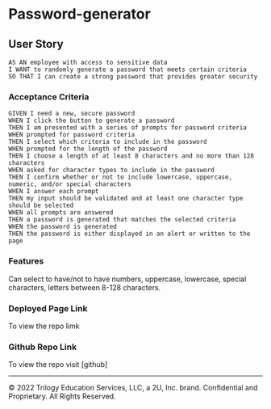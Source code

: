 # Password-generator

## User Story
```
AS AN employee with access to sensitive data
I WANT to randomly generate a password that meets certain criteria
SO THAT I can create a strong password that provides greater security
```

### Acceptance Criteria

```
GIVEN I need a new, secure password
WHEN I click the button to generate a password
THEN I am presented with a series of prompts for password criteria
WHEN prompted for password criteria
THEN I select which criteria to include in the password
WHEN prompted for the length of the password
THEN I choose a length of at least 8 characters and no more than 128 characters
WHEN asked for character types to include in the password
THEN I confirm whether or not to include lowercase, uppercase, numeric, and/or special characters
WHEN I answer each prompt
THEN my input should be validated and at least one character type should be selected
WHEN all prompts are answered
THEN a password is generated that matches the selected criteria
WHEN the password is generated
THEN the password is either displayed in an alert or written to the page
```

### Features


Can select to have/not to have numbers, uppercase, lowercase, special characters, letters between 8-128 characters. 


### Deployed Page Link

To view the repo limk 


### Github Repo Link 

To view the repo visit [github]



- - -
© 2022 Trilogy Education Services, LLC, a 2U, Inc. brand. Confidential and Proprietary. All Rights Reserved.